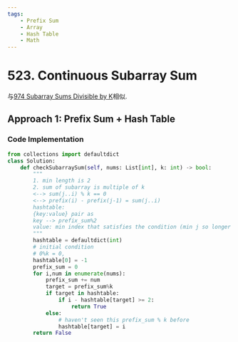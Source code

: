 ```yaml
---
tags:
    - Prefix Sum
    - Array
    - Hash Table
    - Math
---
```


# 523. Continuous Subarray Sum

与[974 Subarray Sums Divisible by K](https://leetcode.com/problems/subarray-sums-divisible-by-k/description/)相似.

## Approach 1: Prefix Sum + Hash Table

### Code Implementation
```python
from collections import defaultdict
class Solution:
    def checkSubarraySum(self, nums: List[int], k: int) -> bool:
        """
        1. min length is 2
        2. sum of subarray is multiple of k 
        <--> sum(j..i) % k == 0
        <--> prefix(i) - prefix(j-1) = sum(j..i)
        hashtable:
        {key:value} pair as 
        key --> prefix_sum%2 
        value: min index that satisfies the condition (min j so longer subarray)
        """
        hashtable = defaultdict(int)
        # initial condition
        # 0%k = 0,
        hashtable[0] = -1
        prefix_sum = 0
        for i,num in enumerate(nums):
            prefix_sum += num
            target = prefix_sum%k
            if target in hashtable:
                if i - hashtable[target] >= 2:
                    return True
            else:
                # haven't seen this prefix_sum % k before
                hashtable[target] = i        
        return False
```